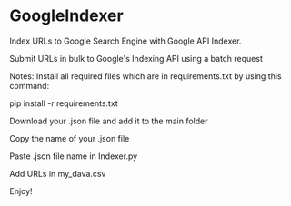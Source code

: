 # GoogleIndexer
Index URLs to Google Search Engine with Google API Indexer.

Submit URLs in bulk to Google's Indexing API using a batch request

Notes:
Install all required files which are in requirements.txt by using this command:

pip install -r requirements.txt

Download your .json file and add it to the main folder

Copy the name of your .json file

Paste .json file name in Indexer.py

Add URLs in my_dava.csv

Enjoy!
